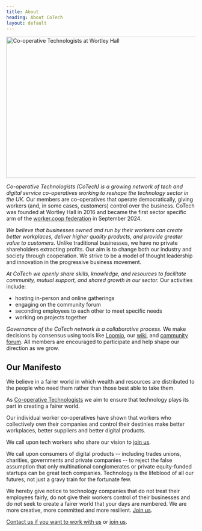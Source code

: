 ```yaml
---
title: About
heading: About CoTech
layout: default
---
```

<img src="https://wiki.coops.tech/w/images/a/ae/Pose.png" alt="Co-operative Technologists at Wortley Hall" width="1024" height="376" />

*Co-operative Technologists (CoTech) is a growing network of tech and digital service co-operatives working to reshape the technology sector in the UK.* Our members are co-operatives that operate democratically, giving workers (and, in some cases, customers) control over the business. CoTech was founded at Wortley Hall in 2016 and became the first sector specific arm of the [worker.coop federation](https://www.workers.coop/) in September 2024.

*We believe that businesses owned and run by their workers can create better workplaces, deliver higher quality products, and provide greater value to customers.* Unlike traditional businesses, we have no private shareholders extracting profits. Our aim is to change both our industry and society through cooperation. We strive to be a model of thought leadership and innovation in the progressive business movement.

*At CoTech we openly share skills, knowledge, and resources to facilitate community, mutual support, and shared growth in our sector.* Our activities include:

* hosting in-person and online gatherings
* engaging on the community forum
* seconding employees to each other to meet specific needs
* working on projects together

*Governance of the CoTech network is a collaborative process.* We make decisions by consensus using tools like [Loomio](https://www.loomio.com/cotech/), our [wiki](jttps://wiki.coops.tech/), and [community forum](https://community.coops.tech/). All members are encouraged to participate and help shape our direction as we grow.


<a id="manifesto"></a>
## Our Manifesto

We believe in a fairer world in which wealth and resources are distributed to the people who need them rather than those best able to take them.

As [Co-operative Technologists][] we aim to ensure that technology plays its part in creating a fairer world.

Our individual worker co-operatives have shown that workers who collectively own their companies and control their destinies make better workplaces, better suppliers and better digital products.

We call upon tech workers who share our vision to [join us][join].

We call upon consumers of digital products -- including trades unions, charities, governments and private companies -- to reject the false assumption that only multinational conglomerates or private equity-funded startups can be great tech companies. Technology is the lifeblood of all our futures, not just a gravy train for the fortunate few.

We hereby give notice to technology companies that do not treat their employees fairly, do not give their workers control of their businesses and do not seek to create a fairer world that your days are numbered. We are more creative, more committed and more resilient. [Join us][join].

[Contact us if you want to work with us][contact] or [join us][join].

[Loomio]: https://www.loomio.com/cotech/
[wiki]: https://wiki.coops.tech/
[wortley-hall]: https://www.wortleyhall.org.uk/
[contact]: /#contact
[join]: /join
[Co-operative Technologists]: /about
